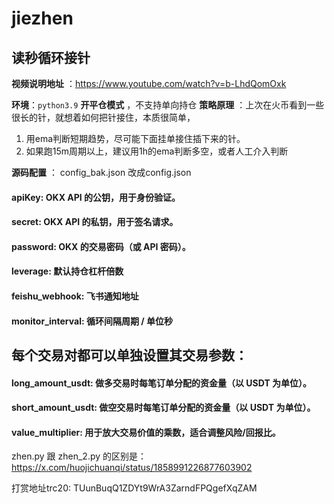 # jiezhen
## 读秒循环接针
**视频说明地址** ：https://www.youtube.com/watch?v=b-LhdQomOxk

**环境**：`python3.9`
**开平仓模式** ，不支持单向持仓
**策略原理** ：上次在火币看到一些很长的针，就想着如何把针接住，本质很简单，
1. 用ema判断短期趋势，尽可能下面挂单接住插下来的针。
2. 如果跑15m周期以上，建议用1h的ema判断多空，或者人工介入判断

**源码配置** ：
config_bak.json  改成config.json

#### apiKey: OKX API 的公钥，用于身份验证。
#### secret: OKX API 的私钥，用于签名请求。
#### password: OKX 的交易密码（或 API 密码）。
#### leverage: 默认持仓杠杆倍数
#### feishu_webhook: 飞书通知地址
#### monitor_interval: 循环间隔周期 / 单位秒


## 每个交易对都可以单独设置其交易参数：
#### long_amount_usdt: 做多交易时每笔订单分配的资金量（以 USDT 为单位）。
#### short_amount_usdt: 做空交易时每笔订单分配的资金量（以 USDT 为单位）。
#### value_multiplier: 用于放大交易价值的乘数，适合调整风险/回报比。

zhen.py 跟 zhen_2.py 的区别是：https://x.com/huojichuanqi/status/1858991226877603902

打赏地址trc20: TUunBuqQ1ZDYt9WrA3ZarndFPQgefXqZAM
